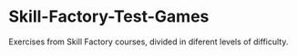 # Skill-Factory-Test-Games
Exercises from Skill Factory courses, divided in diferent levels of difficulty.
